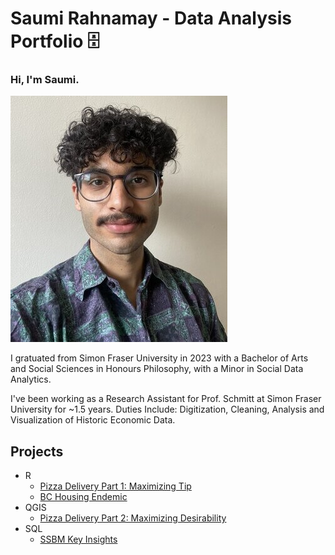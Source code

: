 Saumi Rahnamay - Data Analysis Portfolio 🗄
===


### Hi, I'm Saumi.
![alt text](selfie.jpg)

I gratuated from Simon Fraser University in 2023 with a Bachelor of Arts and Social Sciences in Honours Philosophy, with a Minor in Social Data Analytics.  

I've been working as a Research Assistant for Prof. Schmitt at Simon Fraser University for ~1.5 years. Duties Include: Digitization, Cleaning, Analysis and Visualization of Historic Economic Data.

## Projects
- R
    - [Pizza Delivery Part 1: Maximizing Tip](Tip-Maxxing_R.md)
    - [BC Housing Endemic](<SDA 490 - Final Paper.pdf>)
-  QGIS
    - [Pizza Delivery Part 2: Maximizing Desirability](Desirability-Maxxing.md)
- SQL
    - [SSBM  Key Insights](Melee-SQL.md)